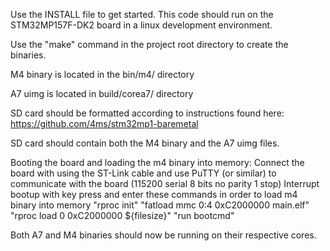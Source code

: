 Use the INSTALL file to get started. This code should run on the STM32MP157F-DK2 board in a linux development environment.

Use the "make" command in the project root directory to create the binaries. 

M4 binary is located in the bin/m4/ directory

A7 uimg is located in build/corea7/ directory

SD card should be formatted according to instructions found here: https://github.com/4ms/stm32mp1-baremetal

SD card should contain both the M4 binary and the A7 uimg files.

Booting the board and loading the m4 binary into memory:
  Connect the board with using the ST-Link cable and use PuTTY (or similar) to communicate with the board (115200 serial 8 bits no parity 1 stop)
  Interrupt bootup with key press and enter these commands in order to load m4 binary into memory
    "rproc init"
    "fatload mmc 0:4 0xC2000000 main.elf"
    "rproc load 0 0xC2000000 ${filesize}"
    "run bootcmd"
    
 Both A7 and M4 binaries should now be running on their respective cores.
